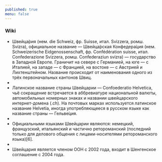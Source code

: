 ```yaml
---
published: true
menu: false
---
```

### Wiki

- Швейца́рия (нем. die Schweiz, фр. Suisse, итал. Svizzera, ромш. Svizra), официальное название — Швейца́рская Конфедера́ция (нем. Schweizerische Eidgenossenschaft, фр. Confédération suisse, итал. Confederazione Svizzera, ромш. Confederaziun svizra) — государство в Западной Европе. Граничит на севере с Германией, на юге — с Италией, на западе — с Францией, на востоке — с Австрией и Лихтенштейном. Название происходит от наименования одного из трёх первоначальных кантонов Швиц.
- 
- Латинское название страны Швейцарии — Confoederatio Helvetica, чьё сокращение встречается в аббревиатуре национальной валюты, автомобильных номерных знаках и названии швейцарского интернет-домена (.ch). На почтовых марках используется латинское название Helvetia, иногда употребляющееся в русском языке как название страны — Гельве́ция.
- 
- Официальными языками Швейцарии являются: немецкий, французский, итальянский и частично ретороманский (последний только для делового общения с лицами-носителями ретороманского языка)[6].
- 
- Швейцария является членом ООН с 2002 года, входит в Шенгенское соглашение с 2004 года.
